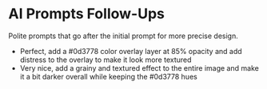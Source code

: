 # AI Prompts Follow-Ups

Polite prompts that go after the initial prompt for more precise design.

- Perfect, add a  #0d3778 color overlay layer at 85% opacity and add distress to the overlay to make it look more textured
- Very nice, add a grainy and textured effect to the entire image and make it a bit darker overall while keeping the #0d3778 hues